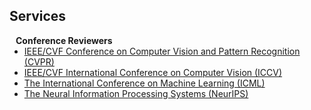 ## Services

<h4 style="margin:0 10px 0;">Conference Reviewers</h4>

<ul style="margin:0 0 5px;">
  <li><a href="https://cvpr.thecvf.com/"><autocolor>IEEE/CVF Conference on Computer Vision and Pattern Recognition (CVPR)</autocolor></a></li>
  <li><a href="https://iccv.thecvf.com/"><autocolor>IEEE/CVF International Conference on Computer Vision (ICCV)</autocolor></a></li>
  <li><a href="https://icml.cc/"><autocolor>The International Conference on Machine Learning (ICML)</autocolor></a></li>
  <li><a href="https://neurips.cc/"><autocolor>The Neural Information Processing Systems (NeurIPS)</autocolor></a></li>
</ul>

<!-- <h4 style="margin:0 10px 0;">Journal Reviewers</h4>

<ul style="margin:0 0 20px;">
  <li><a href="https://www.computer.org/csdl/journal/tp"><autocolor>IEEE Transactions on Pattern Analysis and Machine Intelligence (TPAMI)</autocolor></a></li>
  <li><a href="https://www.springer.com/journal/11263"><autocolor>International Journal of Computer Vision (IJCV)</autocolor></a></li>
</ul> -->